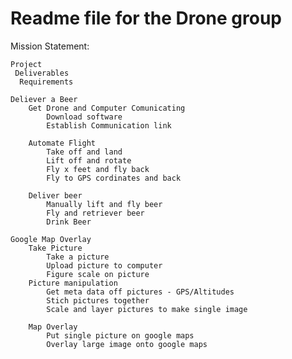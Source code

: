 Readme file for the Drone group
========================================
Mission Statement: 

	Project	
	 Deliverables	
	  Requirements
	
	Deliever a Beer		
		Get Drone and Computer Comunicating	
			Download software
			Establish Communication link
			
		Automate Flight	
			Take off and land
			Lift off and rotate
			Fly x feet and fly back
			Fly to GPS cordinates and back
			
		Deliver beer	
			Manually lift and fly beer
			Fly and retriever beer
			Drink Beer
			
	Google Map Overlay		
		Take Picture	
			Take a picture
			Upload picture to computer
			Figure scale on picture
		Picture manipulation	
			Get meta data off pictures - GPS/Altitudes
			Stich pictures together
			Scale and layer pictures to make single image
			
		Map Overlay	
			Put single picture on google maps
			Overlay large image onto google maps
			
